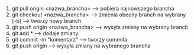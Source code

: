 1. git pull origin <nazwa_brancha> --> pobiera najnowszego brancha
2. git checkout <nazwa_brancha> --> zmienia obecny branch na wybrany
[-b] --> tworzy nowy branch
3. git push origin <nazwa_brancha> --> wysyła zmiany na wybrany branch
4. git add * --> dodaje zmiany
5. git commit -m "komentarz" --> tworzy commita
6. git push origin <nazwa brancha> --> wysyła zmiany na wybranego brancha
